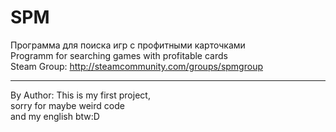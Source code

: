 # SPM
Программа для поиска игр с профитными карточками  
Programm for searching games with profitable cards  
Steam Group: 
http://steamcommunity.com/groups/spmgroup



*****************************
By Author:
This is my first project,  
sorry for maybe weird code  
and my english btw:D  
